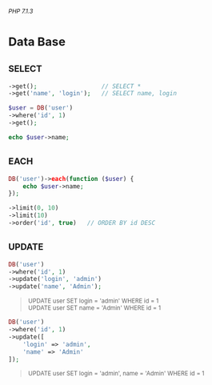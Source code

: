 ###### <sub>PHP 7.1.3</sub>
# <sub>Data Base</sub>

## <sub>SELECT</sub>

```php
->get();                  // SELECT *
->get('name', 'login');   // SELECT name, login
```

```php
$user = DB('user')
->where('id', 1)
->get();

echo $user->name;
```

## <sub>EACH</sub>

```php
DB('user')->each(function ($user) {
	echo $user->name;
});
```  
```php
->limit(0, 10)
->limit(10)
->order('id', true)   // ORDER BY id DESC
```

## <sub>UPDATE</sub>

```php
DB('user')
->where('id', 1)
->update('login', 'admin')
->update('name', 'Admin');
```  
> <sup>UPDATE user SET login = 'admin' WHERE id = 1  
UPDATE user SET name = 'Admin' WHERE id = 1</sup>  

```php
DB('user')
->where('id', 1)
->update([
	'login' => 'admin',
	'name' => 'Admin'
]);
```  
> <sup>UPDATE user SET login = 'admin', name = 'Admin' WHERE id = 1</sup>
